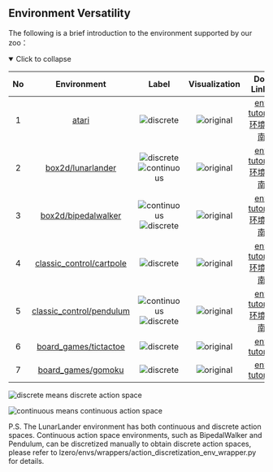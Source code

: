 
## Environment Versatility

The following is a brief introduction to the environment supported by our zoo：

<details open><summary>Click to collapse</summary>


|  No  |                Environment               |                 Label               |         Visualization            |                   Doc Links                   |
| :--: | :--------------------------------------: | :---------------------------------: | :--------------------------------:|:---------------------------------------------------------: |
|  1   |       [atari](https://github.com/openai/gym/tree/master/gym/envs/atari)    | ![discrete](https://img.shields.io/badge/-discrete-brightgreen)   | ![original](./dizoo/atari/atari.gif)     | [env tutorial](https://di-engine-docs.readthedocs.io/en/latest/13_envs/atari.html)<br>[环境指南](https://di-engine-docs.readthedocs.io/zh_CN/latest/13_envs/atari_zh.html)        |
|  2   |       [box2d/lunarlander](https://github.com/openai/gym/tree/master/gym/envs/box2d)      | ![discrete](https://img.shields.io/badge/-discrete-brightgreen)  ![continuous](https://img.shields.io/badge/-continous-green)  | ![original](./dizoo/box2d/lunarlander/lunarlander.gif)   | [env tutorial](https://di-engine-docs.readthedocs.io/en/latest/13_envs/lunarlander.html)<br>[环境指南](https://di-engine-docs.readthedocs.io/zh_CN/latest/13_envs/lunarlander_zh.html)  |
|  3   |       [box2d/bipedalwalker](https://github.com/openai/gym/tree/master/gym/envs/box2d)    | ![continuous](https://img.shields.io/badge/-continous-green) ![discrete](https://img.shields.io/badge/-discrete-brightgreen)  | ![original](./dizoo/box2d/bipedalwalker/original.gif)        | [env tutorial](https://di-engine-docs.readthedocs.io/en/latest/13_envs/bipedalwalker.html)<br>[环境指南](https://di-engine-docs.readthedocs.io/zh_CN/latest/13_envs/bipedalwalker_zh.html) |
|  4   |       [classic_control/cartpole](https://github.com/openai/gym/tree/master/gym/envs/classic_control)       | ![discrete](https://img.shields.io/badge/-discrete-brightgreen)   | ![original](./dizoo/classic_control/cartpole/cartpole.gif)    | [env tutorial](https://di-engine-docs.readthedocs.io/en/latest/13_envs/cartpole.html)<br>[环境指南](https://di-engine-docs.readthedocs.io/zh_CN/latest/13_envs/cartpole_zh.html) |
|  5   |       [classic_control/pendulum](https://github.com/openai/gym/tree/master/gym/envs/classic_control)       | ![continuous](https://img.shields.io/badge/-continous-green) ![discrete](https://img.shields.io/badge/-discrete-brightgreen)  | ![original](./dizoo/classic_control/pendulum/pendulum.gif)    |  [env tutorial](https://di-engine-docs.readthedocs.io/en/latest/13_envs/pendulum.html)<br>[环境指南](https://di-engine-docs.readthedocs.io/zh_CN/latest/13_envs/pendulum_zh.html) |
|  6   |       [board_games/tictactoe]()       | ![discrete](https://img.shields.io/badge/-discrete-brightgreen)   | ![original]()    | [env tutorial](https://en.wikipedia.org/wiki/Tic-tac-toe) |
|  7   |       [board_games/gomoku]()       | ![discrete](https://img.shields.io/badge/-discrete-brightgreen)  | ![original]()    |  [env tutorial](https://en.wikipedia.org/wiki/Gomoku)|

![discrete](https://img.shields.io/badge/-discrete-brightgreen) means discrete action space

![continuous](https://img.shields.io/badge/-continous-green) means continuous action space

P.S. The LunarLander environment has both continuous and discrete action spaces. Continuous action space environments, such as BipedalWalker and Pendulum, can be discretized manually to obtain discrete action spaces, 
please refer to lzero/envs/wrappers/action_discretization_env_wrapper.py for details.
</details>